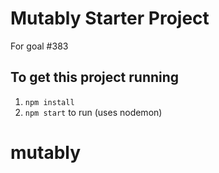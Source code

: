 # Mutably Starter Project
For goal #383

## To get this project running
1. `npm install`
1. `npm start` to run (uses nodemon)
# mutably
